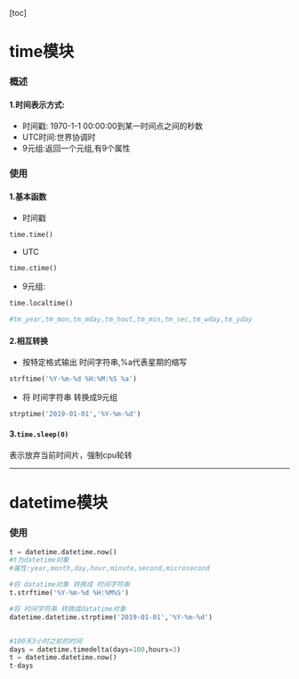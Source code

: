 [toc]
# time模块
### 概述
#### 1.时间表示方式:
* 时间戳: 1970-1-1 00:00:00到某一时间点之间的秒数
* UTC时间:世界协调时
* 9元组:返回一个元组,有9个属性

### 使用
#### 1.基本函数
* 时间戳
```python
time.time()
```
* UTC
```python
time.ctime()
```
* 9元组:
```python
time.localtime()   

#tm_year,tm_mon,tm_mday,tm_hout,tm_min,tm_sec,tm_wday,tm_yday
```

#### 2.相互转换
* 按特定格式输出 时间字符串,%a代表星期的缩写
```python
strftime('%Y-%m-%d %H:%M:%S %a')
```
* 将 时间字符串 转换成9元组
```python
strptime('2019-01-01','%Y-%m-%d')
```

#### 3.`time.sleep(0)`
表示放弃当前时间片，强制cpu轮转

***

# datetime模块
### 使用
```python
t = datetime.datetime.now()    
#t为datetime对象
#属性:year,month,day,hour,minute,second,microsecond

#将 datatime对象 转换成 时间字符串
t.strftime('%Y-%m-%d %H:%M%S')  

#将 时间字符串 转换成datatime对象
datetime.datetime.strptime('2019-01-01','%Y-%m-%d')      


#100天3小时之前的时间
days = datetime.timedelta(days=100,hours=3)
t = datetime.datetime.now()
t-days
```
